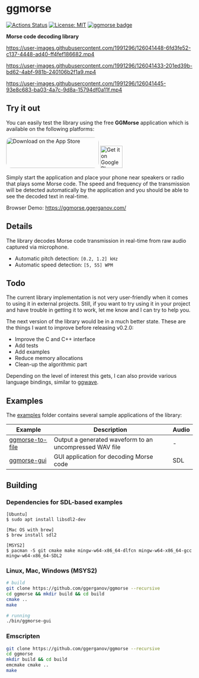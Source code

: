 # ggmorse

[![Actions Status](https://github.com/ggerganov/ggmorse/workflows/CI/badge.svg)](https://github.com/ggerganov/ggmorse/actions)
[![License: MIT](https://img.shields.io/badge/license-MIT-blue.svg)](https://opensource.org/licenses/MIT)
[![ggmorse badge][changelog-badge]][changelog]

**Morse code decoding library**

https://user-images.githubusercontent.com/1991296/126041448-6fd3fe52-c137-4448-ad40-ff4fef186682.mp4

https://user-images.githubusercontent.com/1991296/126041433-201ed39b-bd62-4abf-981b-240106b2f1a9.mp4

https://user-images.githubusercontent.com/1991296/126041445-93e8c683-ba03-4a7c-9d8a-15794df0a11f.mp4

## Try it out

You can easily test the library using the free **GGMorse** application which is available on the following platforms:

<a href="https://apps.apple.com/us/app/ggmorse/id1573531678?itsct=apps_box_badge&amp;itscg=30200&platform=iphone" style="display: inline-block; overflow: hidden; border-radius: 13px; width: 250px; height: 83px;"><img src="https://tools.applemediaservices.com/api/badges/download-on-the-app-store/white/en-us?size=250x83&amp;releaseDate=1625097600&h=d674545a41868f8632e5c37c3c33bfc8" alt="Download on the App Store" style="border-radius: 13px; width: 250px; height: 83px;" height="60px"></a>
<a href='https://play.google.com/store/apps/details?id=com.ggerganov.GGMorse&pcampaignid=pcampaignidMKT-Other-global-all-co-prtnr-py-PartBadge-Mar2515-1'><img alt='Get it on Google Play' src='https://i.imgur.com/BKDCbKv.png' height="60px"/></a>

Simply start the application and place your phone near speakers or radio that plays some Morse code.
The speed and frequency of the transmission will be detected automatically by the application and you should be able to see
the decoded text in real-time.

Browser Demo: https://ggmorse.ggerganov.com/

## Details

The library decodes Morse code transmission in real-time from raw audio captured via microphone.

- Automatic pitch detection: `[0.2, 1.2] kHz`
- Automatic speed detection: `[5, 55] WPM`

## Todo

The current library implementation is not very user-friendly when it comes to using it in external projects.
Still, if you want to try using it in your project and have trouble in getting it to work, let me know and I can try to help you.

The next version of the library would be in a much better state.
These are the things I want to improve before releasing v0.2.0:

- Improve the C and C++ interface
- Add tests
- Add examples
- Reduce memory allocations
- Clean-up the algorithmic part

Depending on the level of interest this gets, I can also provide various language bindings, similar to [ggwave](https://github.com/ggerganov/ggwave).

## Examples

The [examples](https://github.com/ggerganov/ggmorse/blob/master/examples/) folder contains several sample applications of the library:


| Example | Description | Audio |
| ------- | ----------- | ----- |
| [ggmorse-to-file](https://github.com/ggerganov/ggmorse/blob/master/examples/ggmorse-to-file) | Output a generated waveform to an uncompressed WAV file | - |
| [ggmorse-gui](https://github.com/ggerganov/ggmorse/blob/master/examples/ggmorse-gui) | GUI application for decoding Morse code | SDL |

## Building

### Dependencies for SDL-based examples

    [Ubuntu]
    $ sudo apt install libsdl2-dev

    [Mac OS with brew]
    $ brew install sdl2

    [MSYS2]
    $ pacman -S git cmake make mingw-w64-x86_64-dlfcn mingw-w64-x86_64-gcc mingw-w64-x86_64-SDL2

### Linux, Mac, Windows (MSYS2)

```bash
# build
git clone https://github.com/ggerganov/ggmorse --recursive
cd ggmorse && mkdir build && cd build
cmake ..
make

# running
./bin/ggmorse-gui
```

### Emscripten

```bash
git clone https://github.com/ggerganov/ggmorse --recursive
cd ggmorse
mkdir build && cd build
emcmake cmake ..
make
```

[changelog]: ./CHANGELOG.md
[changelog-badge]: https://img.shields.io/badge/changelog-ggmorse%20v0.1.0-dummy
[license]: ./LICENSE
